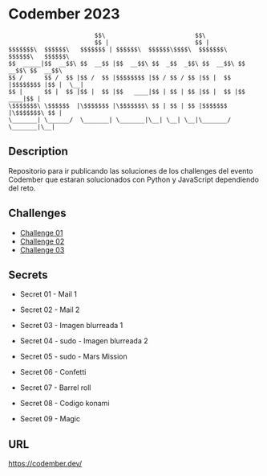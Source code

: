 # Codember 2023

                            $$\                         $$\                           
                            $$ |                        $$ |                          
    $$$$$$$\  $$$$$$\   $$$$$$$ | $$$$$$\  $$$$$$\$$$$\  $$$$$$$\   $$$$$$\   $$$$$$\  
    $$  _____|$$  __$$\ $$  __$$ |$$  __$$\ $$  _$$  _$$\ $$  __$$\ $$  __$$\ $$  __$$\ 
    $$ /      $$ /  $$ |$$ /  $$ |$$$$$$$$ |$$ / $$ / $$ |$$ |  $$ |$$$$$$$$ |$$ |  \__|
    $$ |      $$ |  $$ |$$ |  $$ |$$   ____|$$ | $$ | $$ |$$ |  $$ |$$   ____|$$ |      
    \$$$$$$$\ \$$$$$$  |\$$$$$$$ |\$$$$$$$\ $$ | $$ | $$ |$$$$$$$  |\$$$$$$$\ $$ |      
    \_______| \______/  \_______| \_______|\__| \__| \__|\_______/  \_______|\__|

## Description

Repositorio para ir publicando las soluciones de los challenges del evento Codember que estaran solucionados con Python y JavaScript dependiendo del reto.

## Challenges

- [Challenge 01](https://github.com/SantiMenendez19/codember/tree/main/challenge01)
- [Challenge 02](https://github.com/SantiMenendez19/codember/tree/main/challenge02)
- [Challenge 03](https://github.com/SantiMenendez19/codember/tree/main/challenge03)

## Secrets

- Secret 01
        - Mail 1

- Secret 02
        - Mail 2

- Secret 03
        - Imagen blurreada 1

- Secret 04
        - sudo
        - Imagen blurreada 2

- Secret 05
        - sudo
        - Mars Mission

- Secret 06
        - Confetti

- Secret 07
        - Barrel roll

- Secret 08
        - Codigo konami

- Secret 09
        - Magic

## URL

<https://codember.dev/>
